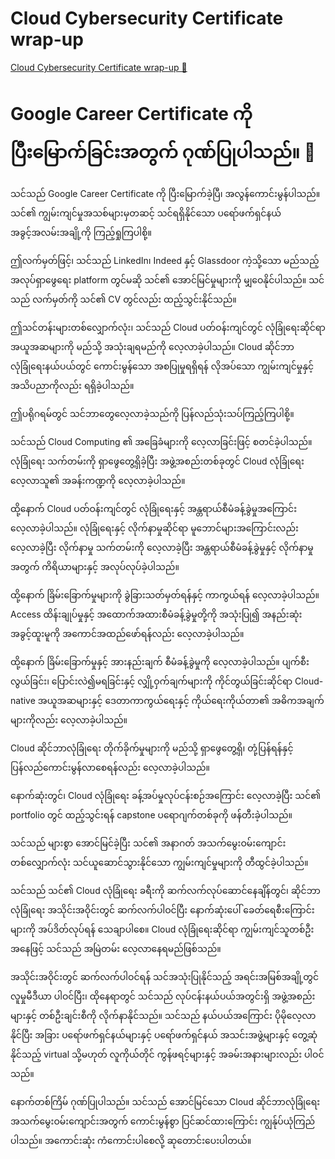 # Cloud Cybersecurity Certificate wrap-up

[Cloud Cybersecurity Certificate wrap-up 🔗](https://www.coursera.org/learn/put-it-all-together-prepare-for-a-cloud-security-analyst-job/lecture/5EPzd/cloud-cybersecurity-certificate-wrap-up)

# Google Career Certificate ကို ပြီးမြောက်ခြင်းအတွက် ဂုဏ်ပြုပါသည်။ 🎉

သင်သည် Google Career Certificate ကို ပြီးမြောက်ခဲ့ပြီ၊ အလွန်ကောင်းမွန်ပါသည်။ သင်၏ ကျွမ်းကျင်မှုအသစ်များမှတဆင့် သင်ရရှိနိုင်သော ပရော်ဖက်ရှင်နယ် အခွင့်အလမ်းအချို့ကို ကြည့်ရှုကြပါစို့။

ဤလက်မှတ်ဖြင့်၊ သင်သည် LinkedIn၊ Indeed နှင့် Glassdoor ကဲ့သို့သော မည်သည့် အလုပ်ရှာဖွေရေး platform တွင်မဆို သင်၏ အောင်မြင်မှုများကို မျှဝေနိုင်ပါသည်။ သင်သည် လက်မှတ်ကို သင်၏ CV တွင်လည်း ထည့်သွင်းနိုင်သည်။

ဤသင်တန်းများတစ်လျှောက်လုံး၊ သင်သည် Cloud ပတ်ဝန်းကျင်တွင် လုံခြုံရေးဆိုင်ရာ အယူအဆများကို မည်သို့ အသုံးချရမည်ကို လေ့လာခဲ့ပါသည်။ Cloud ဆိုင်ဘာလုံခြုံရေးနယ်ပယ်တွင် ကောင်းမွန်သော အစပြုမှုရရှိရန် လိုအပ်သော ကျွမ်းကျင်မှုနှင့် အသိပညာကိုလည်း ရရှိခဲ့ပါသည်။

ဤပရိုဂရမ်တွင် သင်ဘာတွေလေ့လာခဲ့သည်ကို ပြန်လည်သုံးသပ်ကြည့်ကြပါစို့။

သင်သည် Cloud Computing ၏ အခြေခံများကို လေ့လာခြင်းဖြင့် စတင်ခဲ့ပါသည်။ လုံခြုံရေး သက်တမ်းကို ရှာဖွေတွေ့ရှိခဲ့ပြီး အဖွဲ့အစည်းတစ်ခုတွင် Cloud လုံခြုံရေး လေ့လာသူ၏ အခန်းကဏ္ဍကို လေ့လာခဲ့ပါသည်။

ထို့နောက် Cloud ပတ်ဝန်းကျင်တွင် လုံခြုံရေးနှင့် အန္တရာယ်စီမံခန့်ခွဲမှုအကြောင်း လေ့လာခဲ့ပါသည်။ လုံခြုံရေးနှင့် လိုက်နာမှုဆိုင်ရာ မူဘောင်များအကြောင်းလည်း လေ့လာခဲ့ပြီး လိုက်နာမှု သက်တမ်းကို လေ့လာခဲ့ပြီး အန္တရာယ်စီမံခန့်ခွဲမှုနှင့် လိုက်နာမှုအတွက် ကိရိယာများနှင့် အလုပ်လုပ်ခဲ့ပါသည်။

ထို့နောက် ခြိမ်းခြောက်မှုများကို ခွဲခြားသတ်မှတ်ရန်နှင့် ကာကွယ်ရန် လေ့လာခဲ့ပါသည်။ Access ထိန်းချုပ်မှုနှင့် အထောက်အထားစီမံခန့်ခွဲမှုတို့ကို အသုံးပြု၍ အနည်းဆုံးအခွင့်ထူးမူကို အကောင်အထည်ဖော်ရန်လည်း လေ့လာခဲ့ပါသည်။

ထို့နောက် ခြိမ်းခြောက်မှုနှင့် အားနည်းချက် စီမံခန့်ခွဲမှုကို လေ့လာခဲ့ပါသည်။ ပျက်စီးလွယ်ခြင်း၊ ပြောင်းလဲ၍မရခြင်းနှင့် လျှို့ဝှက်ချက်များကို ကိုင်တွယ်ခြင်းဆိုင်ရာ Cloud-native အယူအဆများနှင့် ဒေတာကာကွယ်ရေးနှင့် ကိုယ်ရေးကိုယ်တာ၏ အဓိကအချက်များကိုလည်း လေ့လာခဲ့ပါသည်။

Cloud ဆိုင်ဘာလုံခြုံရေး တိုက်ခိုက်မှုများကို မည်သို့ ရှာဖွေတွေ့ရှိ၊ တုံ့ပြန်ရန်နှင့် ပြန်လည်ကောင်းမွန်လာစေရန်လည်း လေ့လာခဲ့ပါသည်။

နောက်ဆုံးတွင်၊ Cloud လုံခြုံရေး ခန့်အပ်မှုလုပ်ငန်းစဉ်အကြောင်း လေ့လာခဲ့ပြီး သင်၏ portfolio တွင် ထည့်သွင်းရန် capstone ပရောဂျက်တစ်ခုကို ဖန်တီးခဲ့ပါသည်။

သင်သည် များစွာ အောင်မြင်ခဲ့ပြီး သင်၏ အနာဂတ် အသက်မွေးဝမ်းကျောင်းတစ်လျှောက်လုံး သင်ယူဆောင်သွားနိုင်သော ကျွမ်းကျင်မှုများကို တီထွင်ခဲ့ပါသည်။

သင်သည် သင်၏ Cloud လုံခြုံရေး ခရီးကို ဆက်လက်လုပ်ဆောင်နေချိန်တွင်၊ ဆိုင်ဘာလုံခြုံရေး အသိုင်းအဝိုင်းတွင် ဆက်လက်ပါဝင်ပြီး နောက်ဆုံးပေါ် ခေတ်ရေစီးကြောင်းများကို အပ်ဒိတ်လုပ်ရန် သေချာပါစေ။ Cloud လုံခြုံရေးဆိုင်ရာ ကျွမ်းကျင်သူတစ်ဦးအနေဖြင့် သင်သည် အမြဲတမ်း လေ့လာနေရမည်ဖြစ်သည်။

အသိုင်းအဝိုင်းတွင် ဆက်လက်ပါဝင်ရန် သင်အသုံးပြုနိုင်သည့် အရင်းအမြစ်အချို့တွင် လူမှုမီဒီယာ ပါဝင်ပြီး၊ ထိုနေရာတွင် သင်သည် လုပ်ငန်းနယ်ပယ်အတွင်းရှိ အဖွဲ့အစည်းများနှင့် တစ်ဦးချင်းစီကို လိုက်နာနိုင်သည်။ သင်သည် နယ်ပယ်အကြောင်း ပိုမိုလေ့လာနိုင်ပြီး အခြား ပရော်ဖက်ရှင်နယ်များနှင့် ပရော်ဖက်ရှင်နယ် အသင်းအဖွဲ့များနှင့် တွေ့ဆုံနိုင်သည့် virtual သို့မဟုတ် လူကိုယ်တိုင် ကွန်ဖရင့်များနှင့် အခမ်းအနားများလည်း ပါဝင်သည်။

နောက်တစ်ကြိမ် ဂုဏ်ပြုပါသည်။ သင်သည် အောင်မြင်သော Cloud ဆိုင်ဘာလုံခြုံရေး အသက်မွေးဝမ်းကျောင်းအတွက် ကောင်းမွန်စွာ ပြင်ဆင်ထားကြောင်း ကျွန်ုပ်ယုံကြည်ပါသည်။ အကောင်းဆုံး ကံကောင်းပါစေလို့ ဆုတောင်းပေးပါတယ်။
